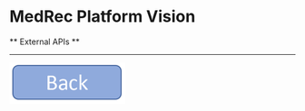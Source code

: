 **MedRec Platform Vision**
===================


** External APIs **


----------

<a href="index" rel="Go back">![link text](back.png "Go Back")</a>

